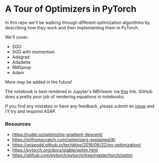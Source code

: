 # A Tour of Optimizers in PyTorch

In this repo we'll be walking through different optimization algorithms by describing how they work and then implementing them in PyTorch.

We'll cover:
- SGD
- SGD with momentum
- Adagrad
- Adadelta
- RMSprop
- Adam

More may be added in the future!

The notebook is best rendered in Jupyter's NBViewer via [this](https://nbviewer.jupyter.org/github/bentrevett/pytorch-optimizers/blob/main/a-tour-of-optimizers.ipynb) link. GitHub does a pretty poor job of rendering equations in notebooks.

If you find any mistakes or have any feedback, please submit an [issue](https://github.com/bentrevett/a-tour-of-optimizers/issues/new) and I'll try and respond ASAP.

### Resources

- https://ruder.io/optimizing-gradient-descent/
- https://mlfromscratch.com/optimizers-explained/#/
- https://wiseodd.github.io/techblog/2016/06/22/nn-optimization/
- https://pytorch.org/docs/stable/optim.html
- https://github.com/pytorch/pytorch/tree/master/torch/optim
